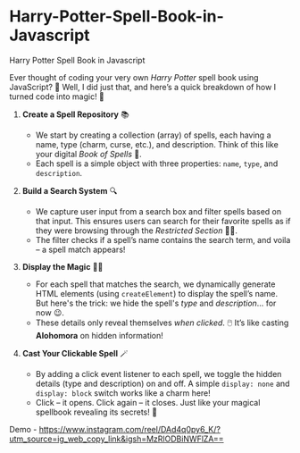 # Harry-Potter-Spell-Book-in-Javascript
Harry Potter Spell Book in Javascript


Ever thought of coding your very own *Harry Potter* spell book using JavaScript? 🌟 Well, I did just that, and here’s a quick breakdown of how I turned code into magic! 🔮

1. **Create a Spell Repository** 📚
   - We start by creating a collection (array) of spells, each having a name, type (charm, curse, etc.), and description. Think of this like your digital *Book of Spells* 📝.
   - Each spell is a simple object with three properties: `name`, `type`, and `description`.

2. **Build a Search System** 🔍
   - We capture user input from a search box and filter spells based on that input. This ensures users can search for their favorite spells as if they were browsing through the *Restricted Section* 🧙‍♂️.
   - The filter checks if a spell’s name contains the search term, and voila – a spell match appears!

3. **Display the Magic** 🧑‍💻
   - For each spell that matches the search, we dynamically generate HTML elements (using `createElement`) to display the spell’s name. But here's the trick: we hide the spell's *type* and *description*… for now 😉.
   - These details only reveal themselves *when clicked*. 🖱️ It’s like casting **Alohomora** on hidden information!

4. **Cast Your Clickable Spell** 🪄
   - By adding a click event listener to each spell, we toggle the hidden details (type and description) on and off. A simple `display: none` and `display: block` switch works like a charm here!
   - Click – it opens. Click again – it closes. Just like your magical spellbook revealing its secrets! 🔑


Demo - https://www.instagram.com/reel/DAd4q0py6_K/?utm_source=ig_web_copy_link&igsh=MzRlODBiNWFlZA==
